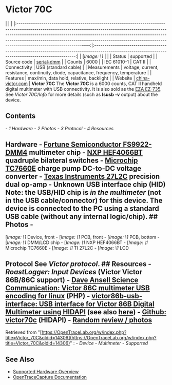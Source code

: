 # Victor 70C
| | | |:-----------------------------------------------------------------------------------------------------------------------------------------------------------------------------------------------------------------------------------------------------------------------------------------------------------------------------------------------------------:|:---------------------------------------------------------------------------------------------------------------------------------------------------:| | [*Image: \1* | | | Status | supported | | Source code | [serial-dmm](http://github.com/OpenTraceLab/?p=OpenTraceCapture.git;a=tree;f=src/hardware/serial-dmm) | | Counts | 6000 | | IEC 61010-1 | CAT II | | Connectivity | USB (standard cable) | | Measurements | voltage, current, resistance, continuity, diode, capacitance, frequency, temperature | | Features | max/min, data hold, relative, backlight | | Website | [china-victor.com](http://www.china-victor.com/english/en/product_data.aspx?ClassID=168&ID=121) | **Victor 70C** The **Victor 70C** is a 6000 counts, CAT II handheld digital multimeter with USB connectivity. It is also sold as the [EZA EZ-735](http://github.com/mvneves/victor70c#victor70c-software-for-linux). See *Victor 70C/Info* for more details (such as **lsusb -v** output) about the device.
## Contents
\- *1 Hardware* \- *2 Photos* \- *3 Protocol* \- *4 Resources*
## Hardware \- [Fortune Semiconductor FS9922-DMM4](http://www.ic-fortune.com/upload/Download/FS9922-DMM4-DS-11_EN.pdf) multimeter chip \- [NXP HEF4066BT](http://datasheet.octopart.com/HEF4066BT-Philips-datasheet-87533.pdf) quadruple bilateral switches \- [Microchip TC7660E](http://datasheet.octopart.com/TC7660EOA-Microchip-datasheet-1009.pdf) charge pump DC-to-DC voltage converter \- [Texas Instruments 27L2C](http://datasheet.octopart.com/TLC27L2CP-Texas-Instruments-datasheet-151061.pdf) precision dual op-amp \- Unknown USB interface chip (HID) Note: the USB/HID chip is *in the multimeter* (not in the USB cable/connector) for this device. The device is connected to the PC using a standard USB cable (without any internal logic/chip). ## Photos \-
[*Image: \1*
Device, front
\-
[*Image: \1*
PCB, front
\-
[*Image: \1*
PCB, bottom
\-
[*Image: \1*
DMM/LCD chip
\-
[*Image: \1*
NXP HEF4066BT
\-
[*Image: \1*
Microchip TC7660E
\-
[*Image: \1*
TI 27L2C
\-
[*Image: \1*
LCD
## Protocol See *Victor protocol*. ## Resources \- *RoastLogger: Input Devices* (Victor Victor 86B/86C support) \- [Dave Ansell Science Communication: Victor 86C multimeter USB encoding for linux](http://www.daveansell.co.uk/?q=node/44) (PHP) \- [victor86b-usb-interface: USB interface for Victor 86B Digital Multimeter using HIDAPI](https://web.archive.org/web/20170104171210/https://code.google.com/archive/p/victor86b-usb-interface/) (see also [here](http://www.codeproject.com/Articles/310547/USB-Digital-Multimeter-Driver-using-HIDAPI)) \- [Github: victor70c](https://github.com/mvneves/victor70c) (HIDAPI) \- [Random review / photos](http://translate.google.com/translate?hl=de&sl=zh-CN&tl=en&u=http%3A%2F%2Fmytes.blog.163.com%2Fblog%2Fstatic%2F24568310201163010029970%2F)
Retrieved from "[https://OpenTraceLab.org/w/index.php?title=Victor_70C&oldid=14306](https://OpenTraceLab.org/w/index.php?title=Victor_70C&oldid=14306)"
: \- *Device* \- *Multimeter* \- *Supported*
## See Also
- [Supported Hardware Overview](../supported-hardware.md)
- [OpenTraceCapture Documentation](../../opentracecapture/overview.md)
